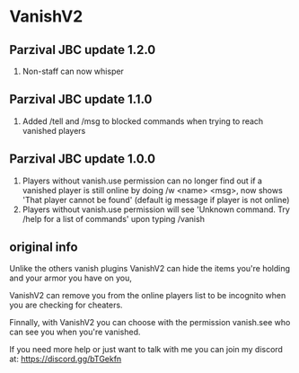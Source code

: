 # VanishV2

## Parzival JBC update 1.2.0

1. Non-staff can now whisper

## Parzival JBC update 1.1.0

1. Added /tell and /msg to blocked commands when trying to reach vanished players

## Parzival JBC update 1.0.0

1. Players without vanish.use permission can no longer find out if a vanished player is still online by doing /w \<name\> \<msg\>, now shows 'That player cannot be found' (default ig message if player is not online)
2. Players without vanish.use permission will see 'Unknown command. Try /help for a list of commands' upon typing /vanish

## original info

Unlike the others vanish plugins VanishV2 can hide the items you're holding and your armor you have on you,

VanishV2 can remove you from the online players list to be incognito when you are checking for cheaters.

Finnally, with VanishV2 you can choose with the permission vanish.see who can see you when you're vanished.

If you need more help or just want to talk with me you can join my discord at: https://discord.gg/bTGekfn
